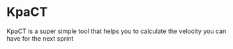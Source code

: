# KpaCT
KpaCT is a super simple tool that helps you to calculate the velocity you can have for the next sprint
